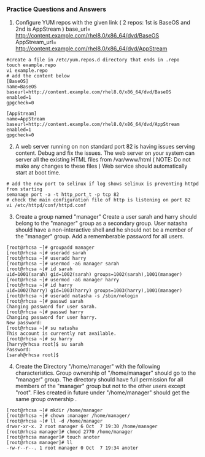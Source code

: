### Practice Questions and Answers<!-- omit from toc -->

1. Configure YUM repos with the given link ( 2 repos: 1st is BaseOS and 2nd is AppStream ) base_url= http://content.example.com/rhel8.0/x86_64/dvd/BaseOS AppStream_url= http://content.example.com/rhel8.0/x86_64/dvd/AppStream
```console
#create a file in /etc/yum.repos.d directory that ends in .repo
touch example.repo
vi example.repo
# add the content below
[BaseOS]
name=BaseOS
baseurl=http://content.example.com/rhel8.0/x86_64/dvd/BaseOS
enabled=1
gpgcheck=0

[AppStream]
name=AppStream
baseurl=http://content.example.com/rhel8.0/x86_64/dvd/AppStream
enabled=1
gpgcheck=0

```
2. A web server running on non standard port 82 is having issues serving content.
Debug and fix the issues.
The web server on your system can server all the existing HTML files from
/var/www/html
( NOTE: Do not make any changes to these files )
Web service should automatically start at boot time.
```console
# add the new port to selinux if log shows selinux is preventing httpd from starting
semanage port -a -t http_port_t -p tcp 82
# check the main configuration file of http is listening on port 82
vi /etc/httpd/conf/httpd.conf
```
3. Create a group named "manager"
Create a user sarah and harry should belong to the "manager" group as a secondary
group.
User natasha should have a non-interactive shell and he should not be a member of the
"manager" group. Add a rememberable password for all users.
```console
[root@rhcsa ~]# groupadd manager
[root@rhcsa ~]# useradd sarah
[root@rhcsa ~]# useradd harry
[root@rhcsa ~]# usermod -aG manager sarah
[root@rhcsa ~]# id sarah
uid=1001(sarah) gid=1002(sarah) groups=1002(sarah),1001(manager)
[root@rhcsa ~]# usermod -aG manager harry
[root@rhcsa ~]# id harry
uid=1002(harry) gid=1003(harry) groups=1003(harry),1001(manager)
[root@rhcsa ~]# useradd natasha -s /sbin/nologin
[root@rhcsa ~]# passwd sarah
Changing password for user sarah.
[root@rhcsa ~]# passwd harry
Changing password for user harry.
New password: 
[root@rhcsa ~]# su natasha
This account is currently not available.
[root@rhcsa ~]# su harry
[harry@rhcsa root]$ su sarah
Password: 
[sarah@rhcsa root]$
```
4. Create the Directory "/home/manager" with the following characteristics.
Group ownership of "/home/manager" should go to the "manager" group.
The directory should have full permission for all members of the "manager" group but
not to the other users except "root".
Files created in future under "/home/manager" should get the same group ownership .
```console
[root@rhcsa ~]# mkdir /home/manager
[root@rhcsa ~]# chown :manager /home/manager/
[root@rhcsa ~]# ll -d /home/manager
drwxr-xr-x. 2 root manager 6 Oct  7 19:30 /home/manager
[root@rhcsa manager]# chmod 2770 /home/manager
[root@rhcsa manager]# touch anoter
[root@rhcsa manager]# ll
-rw-r--r--. 1 root manager 0 Oct  7 19:34 anoter
```

